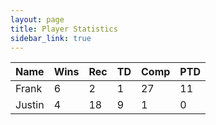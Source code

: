 ```yaml
---
layout: page
title: Player Statistics
sidebar_link: true
---
```


<head>
  <link rel="stylesheet" href="https://cdn.datatables.net/1.10.20/css/jquery.dataTables.min.css">
  <script src="https://ajax.googleapis.com/ajax/libs/jquery/3.4.1/jquery.min.js"></script>
  <script src="https://cdn.datatables.net/1.10.20/js/jquery.dataTables.min.js"></script>
  <script>
    $(document).ready(function(){
      $('#stats').DataTable({paging: false});
    });
  </script>
</head>
<body leftmargin=0 rightmargin=0 topmargin=0 bottommargin=0>
  
<table id="stats" class="display" style="width:100%">
    <thead>
        <tr>
            <th>Name</th>
            <th>Wins</th>
            <th>Rec</th>
            <th>TD</th>
            <th>Comp</th>
            <th>PTD</th>
        </tr>
    </thead>
    <tbody>
        <tr>
            <td>Frank</td>
            <td>6</td>
            <td>2</td>
            <td>1</td>
            <td>27</td>
            <td>11</td>
        </tr>
        <tr>
            <td>Justin</td>
            <td>4</td>
            <td>18</td>
            <td>9</td>
            <td>1</td>
            <td>0</td>
        </tr>
    </tbody>
</table>

</body>
